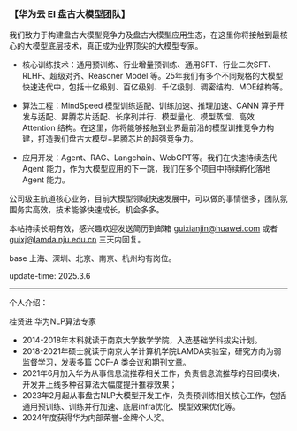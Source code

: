 ### 【华为云 EI 盘古大模型团队】

我们致力于构建盘古大模型竞争力及盘古大模型应用生态，在这里你将接触到最核心的大模型底层技术，真正成为业界顶尖的大模型专家。

+ 核心训练技术：通用预训练、行业增量预训练、通用SFT、行业二次SFT、RLHF、超级对齐、Reasoner Model 等。25年我们有多个不同规格的大模型快速迭代中，包括十亿级别、百亿级别、千亿级别、稠密结构、MOE结构等。

+ 算法工程：MindSpeed 模型训练适配、训练加速、推理加速、CANN 算子开发与适配、昇腾芯片适配、长序列并行、模型量化、模型蒸馏、高效 Attention 结构。在这里，你将能够接触到业界最前沿的模型训推竞争力构建，打造我们盘古大模型+昇腾芯片的超强竞争力。

+ 应用开发：Agent、RAG、Langchain、WebGPT等。我们在快速持续迭代 Agent 能力，作为大模型应用的下一跳，我们在多个项目中持续孵化落地Agent 能力。

公司级主航道核心业务，目前大模型领域快速发展中，可以做的事情很多，团队氛围务实高效，技术能够快速成长，机会多多。

本帖持续长期有效，感兴趣欢迎发送简历到邮箱 guixianjin@huawei.com 或者 guixj@lamda.nju.edu.cn 三天内回复。

base 上海、深圳、北京、南京、杭州均有岗位。

update-time: 2025.3.6

- - - 

个人介绍：

桂贤进 华为NLP算法专家
+ 2014-2018年本科就读于南京大学数学学院，入选基础学科拔尖计划。
+ 2018-2021年硕士就读于南京大学计算机学院LAMDA实验室，研究方向为弱监督学习，发表多篇 CCF-A 类会议和期刊文章。
+ 2021年6月加入华为从事信息流推荐相关工作，负责信息流推荐的召回模块，开发并上线多种召算法大幅度提升推荐效果；
+ 2023年2月起从事盘古NLP大模型开发工作，负责预训练相关核心工作，包括通用预训练、训练并行加速、底层infra优化、模型效果优化等。
+ 2024年度获得华为内部荣誉-金牌个人奖。


